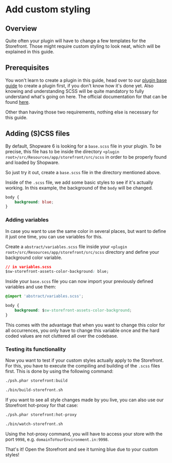 # Add custom styling

## Overview

Quite often your plugin will have to change a few templates for the Storefront. Those might require custom styling to look neat, which will be explained in this guide.

## Prerequisites

You won't learn to create a plugin in this guide, head over to our [plugin base guide](../plugin-base-guide) to create a plugin first, if you don't know how it's done yet. Also knowing and understanding SCSS will be quite mandatory to fully understand what's going on here. The official documentation for that can be found [here](https://sass-lang.com/documentation).

Other than having those two requirements, nothing else is necessary for this guide.

## Adding \(S\)CSS files

By default, Shopware 6 is looking for a `base.scss` file in your plugin. To be precise, this file has to be inside the directory `<plugin root>/src/Resources/app/storefront/src/scss` in order to be properly found and loaded by Shopware.

So just try it out, create a `base.scss` file in the directory mentioned above.

Inside of the `.scss` file, we add some basic styles to see if it's actually working. In this example, the background of the `body` will be changed.

<CodeBlock title="<plugin root>/src/Resources/app/storefront/src/scss/base.scss">

```css
body {
    background: blue;
}
```

</CodeBlock>

### Adding variables

In case you want to use the same color in several places, but want to define it just one time, you can use variables for this.

Create a `abstract/variables.scss` file inside your `<plugin root>/src/Resources/app/storefront/src/scss` directory and define your background color variable.

<CodeBlock title="<plugin root>/src/Resources/app/storefront/src/scss/abstract/variables.scss">

```css
// in variables.scss
$sw-storefront-assets-color-background: blue;
```

</CodeBlock>

Inside your `base.scss` file you can now import your previously defined variables and use them:

<CodeBlock title="<plugin root>/src/Resources/app/storefront/src/scss/base.scss">

```css
@import 'abstract/variables.scss';

body {
    background: $sw-storefront-assets-color-background;
}
```

</CodeBlock>

This comes with the advantage that when you want to change this color for all occurrences, you only have to change this variable once and the hard coded values are not cluttered all over the codebase.

### Testing its functionality

Now you want to test if your custom styles actually apply to the Storefront. For this, you have to execute the compiling and building of the `.scss` files first. This is done by using the following command:

<Tabs>
<Tab title="Development template">

```sh
./psh.phar storefront:build
```

</Tab>

<Tab title="Production template">

```sh
./bin/build-storefront.sh
```

</Tab>
</Tabs>

If you want to see all style changes made by you live, you can also use our Storefront hot-proxy for that case:

<Tabs>
<Tab title="Development template">

```sh
./psh.phar storefront:hot-proxy
```

</Tab>

<Tab title="Production template">

```sh
./bin/watch-storefront.sh
```

</Tab>
</Tabs>

Using the hot-proxy command, you will have to access your store with the port `9998`, e.g. `domainToYourEnvironment.in:9998`.

That's it! Open the Storefront and see it turning blue due to your custom styles!

